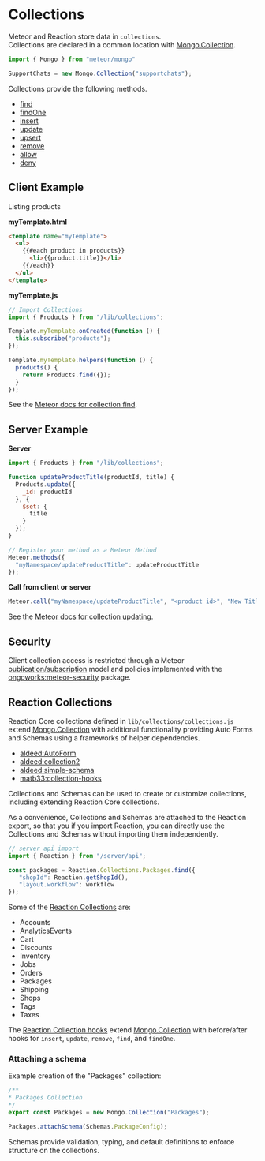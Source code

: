 # Collections

Meteor and Reaction store data in `collections`.  
Collections are declared in a common location with [Mongo.Collection](http://docs.meteor.com/api/collections.html).

```js
import { Mongo } from "meteor/mongo"

SupportChats = new Mongo.Collection("supportchats");
```

Collections provide the following methods.

-   [find](http://docs.meteor.com/api/collections.html#Mongo-Collection-find)
-   [findOne](http://docs.meteor.com/api/collections.html#Mongo-Collection-findOne)
-   [insert](http://docs.meteor.com/api/collections.html#Mongo-Collection-insert)
-   [update](http://docs.meteor.com/api/collections.html#Mongo-Collection-update)
-   [upsert](http://docs.meteor.com/api/collections.html#Mongo-Collection-upsert)
-   [remove](http://docs.meteor.com/api/collections.html#Mongo-Collection-remove)
-   [allow](http://docs.meteor.com/api/collections.html#Mongo-Collection-allow)
-   [deny](http://docs.meteor.com/api/collections.html#Mongo-Collection-deny)

## Client Example

Listing products

**myTemplate.html**

```html
<template name="myTemplate">
  <ul>
    {{#each product in products}}
      <li>{{product.title}}</li>
    {{/each}}
  </ul>
</template>
```

**myTemplate.js**

```js
// Import Collections
import { Products } from "/lib/collections";

Template.myTemplate.onCreated(function () {
  this.subscribe("products");
});

Template.myTemplate.helpers(function () {
  products() {
    return Products.find({});
  }
});
```

See the [Meteor docs for collection find](http://docs.meteor.com/#/full/find).

## Server Example

**Server**

```js
import { Products } from "/lib/collections";

function updateProductTitle(productId, title) {
  Products.update({
    _id: productId
  }, {
    $set: {
      title
    }
  });
}

// Register your method as a Meteor Method
Meteor.methods({
  "myNamespace/updateProductTitle": updateProductTitle
});
```

**Call from client or server**

```js
Meteor.call("myNamespace/updateProductTitle", "<product id>", "New Title");
```

See the [Meteor docs for collection updating](http://docs.meteor.com/#/full/update).

## Security

Client collection access is restricted through a Meteor [publication/subscription](http://docs.meteor.com/#/full/meteor_publish) model and policies implemented with the [ongoworks:meteor-security](https://github.com/ongoworks/meteor-security) package.

## Reaction Collections

Reaction Core collections defined in `lib/collections/collections.js` extend [Mongo.Collection](http://docs.meteor.com/#/full/mongo_collection) with additional functionality providing Auto Forms and Schemas using a frameworks of helper dependencies.

-   [aldeed:AutoForm](https://github.com/aldeed/meteor-autoform)
-   [aldeed:collection2](https://github.com/aldeed/meteor-collection2)
-   [aldeed:simple-schema](https://github.com/aldeed/meteor-simple-schema)
-   [matb33:collection-hooks](https://github.com/matb33/meteor-collection-hooks)

Collections and Schemas can be used to create or customize collections, including extending Reaction Core collections.

As a convenience, Collections and Schemas are attached to the Reaction export, so that you if you import Reaction, you can directly use the Collections and Schemas without importing them independently.

```js
// server api import
import { Reaction } from "/server/api";

const packages = Reaction.Collections.Packages.find({
   "shopId": Reaction.getShopId(),
   "layout.workflow": workflow
});
```

Some of the [Reaction Collections](https://github.com/reactioncommerce/reaction/blob/development/lib/collections/collections.js) are:

-   Accounts
-   AnalyticsEvents
-   Cart
-   Discounts
-   Inventory
-   Jobs
-   Orders
-   Packages
-   Shipping
-   Shops
-   Tags
-   Taxes

The [Reaction Collection hooks](https://github.com/reactioncommerce/reaction/blob/development/packages/reaction-collections/common/collections/hooks/hooks.js) extend [Mongo.Collection](http://docs.meteor.com/#/full/mongo_collection) with before/after hooks for `insert`, `update`, `remove`, `find`, and `findOne`.

### Attaching a schema

Example creation of the "Packages" collection:

```js
/**
* Packages Collection
*/
export const Packages = new Mongo.Collection("Packages");

Packages.attachSchema(Schemas.PackageConfig);
```

Schemas provide validation, typing, and default definitions to enforce structure on the collections.
